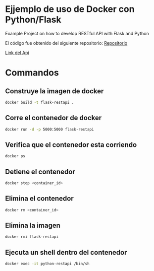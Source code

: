 # Ejjemplo de uso de Docker con Python/Flask

Example Project on how to develop RESTful API with Flask and Python

El código fue obtenido del siguiente repositorio: [Repositorio](https://github.com/bbachi/python-flask-restapi.git)

[Link del Api](http://127.0.0.1:5000/api/tasks)

# Commandos 

## Construye la imagen de docker

``` bash
docker build -t flask-restapi .
```

## Corre el contenedor de docker
``` bash
docker run -d -p 5000:5000 flask-restapi
```

## Verifica que el contenedor esta corriendo
``` bash
docker ps
```

## Detiene el contenedor
``` bash
docker stop <container_id>
```

## Elimina el contenedor
``` bash
docker rm <container_id>
```

## Elimina la imagen
``` bash
docker rmi flask-restapi
```

## Ejecuta un shell dentro del contenedor
``` bash
docker exec -it python-restapi /bin/sh
```